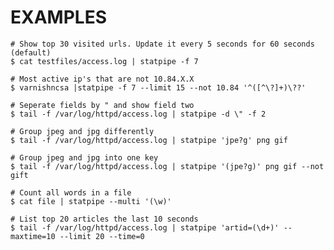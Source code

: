# EXAMPLES

    # Show top 30 visited urls. Update it every 5 seconds for 60 seconds (default)
    $ cat testfiles/access.log | statpipe -f 7

    # Most active ip's that are not 10.84.X.X
    $ varnishncsa |statpipe -f 7 --limit 15 --not 10.84 '^([^\?]+)\??'

    # Seperate fields by " and show field two
    $ tail -f /var/log/httpd/access.log | statpipe -d \" -f 2

    # Group jpeg and jpg differently
    $ tail -f /var/log/httpd/access.log | statpipe 'jpe?g' png gif

    # Group jpeg and jpg into one key
    $ tail -f /var/log/httpd/access.log | statpipe '(jpe?g)' png gif --not gift

    # Count all words in a file
    $ cat file | statpipe --multi '(\w)'

    # List top 20 articles the last 10 seconds
    $ tail -f /var/log/httpd/access.log | statpipe 'artid=(\d+)' --maxtime=10 --limit 20 --time=0
